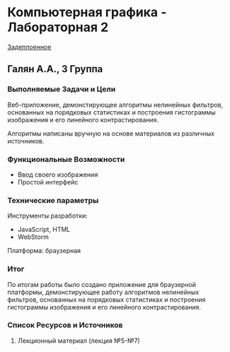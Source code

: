 # Компьютерная графика - Лабораторная 2

[Задеплоенное](https://artemgalyan.github.io/computer-graphics/lab-1/)

## Галян А.А., 3 Группа

### Выполняемые Задачи и Цели

Веб-приложение, демонстирующее алгоритмы нелинейных фильтров, основанных на порядковых статистиках и построения
гистограммы изображения и его линейного контрастирования.

Алгоритмы написаны вручную на основе
материалов из различных источников.

### Функциональные Возможности

- Ввод своего изображения
- Простой интерфейс

### Технические параметры

Инструменты разработки:

- JavaScript, HTML
- WebStorm

Платформа: браузерная

### Итог

По итогам работы было создано приложение для браузерной платформы, демонстирующее работу алгоритмов нелинейных фильтров,
основанных на порядковых статистиках и построения гистограммы изображения и его линейного контрастирования.

### Список Ресурсов и Источников

1. Лекционный материал (лекция №5-№7)
